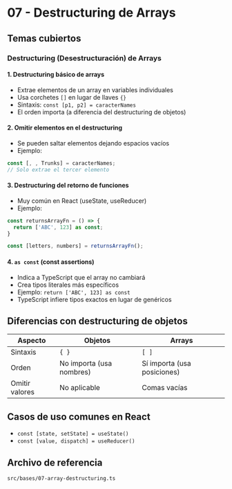 # 07 - Destructuring de Arrays

## Temas cubiertos

### Destructuring (Desestructuración) de Arrays

#### 1. Destructuring básico de arrays
- Extrae elementos de un array en variables individuales
- Usa corchetes `[]` en lugar de llaves `{}`
- Sintaxis: `const [p1, p2] = caracterNames`
- El orden importa (a diferencia del destructuring de objetos)

#### 2. Omitir elementos en el destructuring
- Se pueden saltar elementos dejando espacios vacíos
- Ejemplo:
```typescript
const [, , Trunks] = caracterNames;
// Solo extrae el tercer elemento
```

#### 3. Destructuring del retorno de funciones
- Muy común en React (useState, useReducer)
- Ejemplo:
```typescript
const returnsArrayFn = () => {
  return ['ABC', 123] as const;
}

const [letters, numbers] = returnsArrayFn();
```

#### 4. `as const` (const assertions)
- Indica a TypeScript que el array no cambiará
- Crea tipos literales más específicos
- Ejemplo: `return ['ABC', 123] as const`
- TypeScript infiere tipos exactos en lugar de genéricos

## Diferencias con destructuring de objetos
| Aspecto | Objetos | Arrays |
|---------|---------|--------|
| Sintaxis | `{ }` | `[ ]` |
| Orden | No importa (usa nombres) | Sí importa (usa posiciones) |
| Omitir valores | No aplicable | Comas vacías |

## Casos de uso comunes en React
- `const [state, setState] = useState()`
- `const [value, dispatch] = useReducer()`

## Archivo de referencia
`src/bases/07-array-destructuring.ts`
